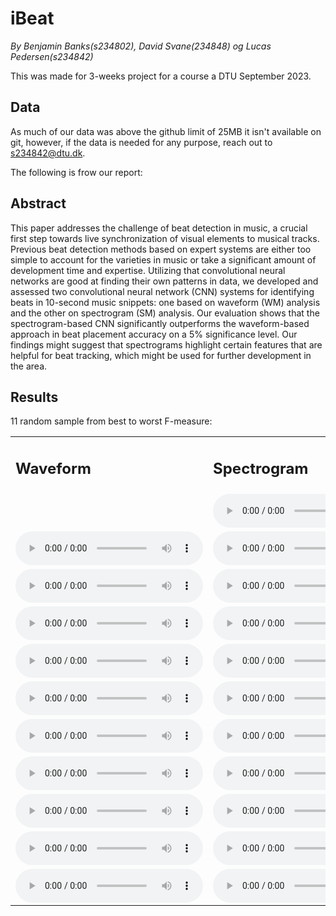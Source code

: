

# iBeat

_By Benjamin Banks(s234802), David Svane(234848) og Lucas Pedersen(s234842)_

This was made for 3-weeks project for a course a DTU September 2023. 

## Data
As much of our data was above the github limit of 25MB it isn't available on git, however, if the data is needed for any purpose, reach out to s234842@dtu.dk.


The following is frow our report:

## Abstract
This paper addresses the challenge of beat detection in music, a crucial first step towards live synchronization of visual elements to musical tracks. Previous beat detection methods based on expert systems are either too simple to account for the varieties in music or take a significant amount of development time and expertise. Utilizing that convolutional neural networks are good at finding their own patterns in data, we developed and assessed two convolutional neural network (CNN) systems for identifying beats in 10-second music snippets: one based on waveform (WM) analysis and the other on spectrogram (SM) analysis. Our evaluation shows that the spectrogram-based CNN significantly outperforms the waveform-based approach in beat placement accuracy on a 5% significance level. Our findings might suggest that spectrograms highlight certain features that are helpful for beat tracking, which might be used for further development in the area.

## Results
11 random sample from best to worst F-measure:





<table>
    <tr>
        <td>
            <h2>Waveform</h2>
        </td>
        <td>
            <h2>Spectrogram</h2>
        </td>
    </tr>
    <tr>
        <td>
                <a href="https://github.com/bforbanks/iBeat/blob/master/audio/spect_1994-967-127000.wav"></a>
        </td>
        <td>
            <audio controls="controls">
                <source type="audio/wav" src="audio/spect_1994-967-127000.wav"></source>
            </audio>
        </td>
    </tr>
    <tr>
        <td>
            <audio controls="controls">
                <source type="audio/wav" src="audio/wav_2003-2109-192000.wav"></source>
                <p>Your browser does not support the audio element.</p>
            </audio>
        </td>
        <td>
            <audio controls="controls">
                <source type="audio/wav" src="audio/spect_2003-2109-192000.wav"></source>
                <p>Your browser does not support the audio element.</p>
            </audio>
        </td>
    </tr>
    <tr>
        <td>
            <audio controls="controls">
                <source type="audio/wav" src="audio/wav_1999-1535-147000.wav"></source>
                <p>Your browser does not support the audio element.</p>
            </audio>
        </td>
        <td>
            <audio controls="controls">
                <source type="audio/wav" src="audio/spect_1999-1535-147000.wav"></source>
                <p>Your browser does not support the audio element.</p>
            </audio>
        </td>
    </tr>
    <tr>
        <td>
            <audio controls="controls">
                <source type="audio/wav" src="audio/wav_2001-1887-0.wav"></source>
                <p>Your browser does not support the audio element.</p>
            </audio>
        </td>
        <td>
            <audio controls="controls">
                <source type="audio/wav" src="audio/spect_2001-1887-0.wav"></source>
                <p>Your browser does not support the audio element.</p>
            </audio>
        </td>
    </tr>
    <tr>
        <td>
            <audio controls="controls">
                <source type="audio/wav" src="audio/wav_2011-3143-166000.wav"></source>
                <p>Your browser does not support the audio element.</p>
            </audio>
        </td>
        <td>
            <audio controls="controls">
                <source type="audio/wav" src="audio/spect_2011-3143-166000.wav"></source>
                <p>Your browser does not support the audio element.</p>
            </audio>
        </td>
    </tr>
    <tr>
        <td>
            <audio controls="controls">
                <source type="audio/wav" src="audio/wav_2002-1946-0.wav"></source>
                <p>Your browser does not support the audio element.</p>
            </audio>
        </td>
        <td>
            <audio controls="controls">
                <source type="audio/wav" src="audio/spect_2002-1946-0.wav"></source>
                <p>Your browser does not support the audio element.</p>
            </audio>
        </td>
    </tr>
    <tr>
        <td>
            <audio controls="controls">
                <source type="audio/wav" src="audio/wav_2015-3701-0.wav"></source>
                <p>Your browser does not support the audio element.</p>
            </audio>
        </td>
        <td>
            <audio controls="controls">
                <source type="audio/wav" src="audio/spect_2015-3701-0.wav"></source>
                <p>Your browser does not support the audio element.</p>
            </audio>
        </td>
    </tr>
    <tr>
        <td>
            <audio controls="controls">
                <source type="audio/wav" src="audio/wav_1996-1166-126000.wav"></source>
                <p>Your browser does not support the audio element.</p>
            </audio>
        </td>
        <td>
            <audio controls="controls">
                <source type="audio/wav" src="audio/spect_1996-1166-126000.wav"></source>
                <p>Your browser does not support the audio element.</p>
            </audio>
        </td>
    </tr>
    <tr>
        <td>
            <audio controls="controls">
                <source type="audio/wav" src="audio/wav_1996-1222-0.wav"></source>
                <p>Your browser does not support the audio element.</p>
            </audio>
        </td>
        <td>
            <audio controls="controls">
                <source type="audio/wav" src="audio/spect_1996-1222-0.wav"></source>
                <p>Your browser does not support the audio element.</p>
            </audio>
        </td>
    </tr>
    <tr>
        <td>
            <audio controls="controls">
                <source type="audio/wav" src="audio/wav_2010-3030-103000.wav"></source>
                <p>Your browser does not support the audio element.</p>
            </audio>
        </td>
        <td>
            <audio controls="controls">
                <source type="audio/wav" src="audio/spect_2010-3030-103000.wav"></source>
                <p>Your browser does not support the audio element.</p>
            </audio>
        </td>
    </tr>
    <tr>
        <td>
            <audio controls="controls">
                <source type="audio/wav" src="audio/wav_2018-4033-66000.wav"></source>
                <p>Your browser does not support the audio element.</p>
            </audio>
        </td>
        <td>
            <audio controls="controls">
                <source type="audio/wav" src="audio/spect_2018-4033-66000.wav"></source>
                <p>Your browser does not support the audio element.</p>
            </audio>
        </td>
    </tr>
</table>
